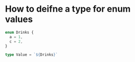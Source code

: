 # How to deifne a type for enum values

```ts
enum Drinks {
  a = 1,
  c = 2,
}

type Value = `${Drinks}`
```
